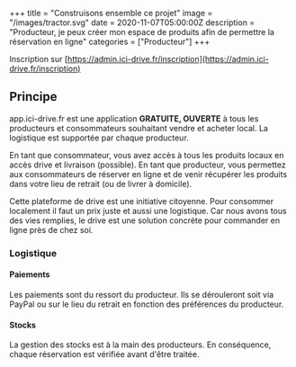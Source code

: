 +++
title = "Construisons ensemble ce projet"
image = "/images/tractor.svg"
date = 2020-11-07T05:00:00Z
description = "Producteur, je peux créer mon espace de produits afin de permettre la réservation en ligne"
categories = ["Producteur"]
+++

Inscription sur [https://admin.ici-drive.fr/inscription](https://admin.ici-drive.fr/inscription)

## Principe
app.ici-drive.fr est une application **GRATUITE, OUVERTE** à tous les producteurs et consommateurs souhaitant vendre et acheter local. La logistique est supportée par chaque producteur.

En tant que consommateur, vous avez accès à tous les produits locaux en accès drive et livraison (possible).
En tant que producteur, vous permettez aux consommateurs de réserver en ligne et de venir récupérer les produits dans votre lieu de retrait (ou de livrer à domicile).

Cette plateforme de drive est une initiative citoyenne. Pour consommer localement il faut un prix juste et aussi une logistique. Car nous avons tous des vies remplies, le drive est une solution concrète pour commander en ligne près de chez soi.

### Logistique
#### Paiements
Les paiements sont du ressort du producteur. Ils se dérouleront soit via PayPal ou sur le lieu du retrait en fonction des préférences du producteur.

#### Stocks
La gestion des stocks est à la main des producteurs. En conséquence, chaque réservation est vérifiée avant d'être traitée.